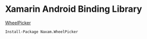 # Xamarin Android Binding Library 

[WheelPicker](https://github.com/AigeStudio/WheelPicker)

```
Install-Package Naxam.WheelPicker
```